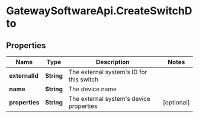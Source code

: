 # GatewaySoftwareApi.CreateSwitchDto

## Properties
Name | Type | Description | Notes
------------ | ------------- | ------------- | -------------
**externalId** | **String** | The external system&#39;s ID for this switch | 
**name** | **String** | The device name | 
**properties** | **String** | The external system&#39;s device properties | [optional] 


